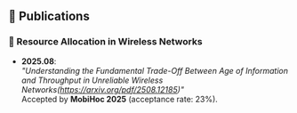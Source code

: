 <!-- Publications -->
<span id="publications"></span>
## 📝 Publications 

### 📡 Resource Allocation in Wireless Networks

- **2025.08**:  
  *"Understanding the Fundamental Trade-Off Between Age of Information and Throughput in Unreliable Wireless Networks(https://arxiv.org/pdf/2508.12185)"*  
  Accepted by **MobiHoc 2025** (acceptance rate: 23%).  
